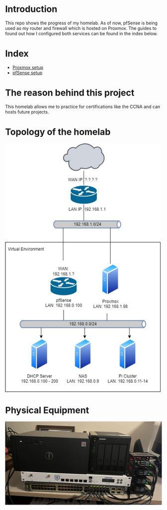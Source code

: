 # Introduction
This repo shows the progress of my homelab. As of now, pfSense is being used as my router and firewall which is hosted on Proxmox. The guides to found out how I configured both services can be found in the index below.

# Index 
- [Proxmox setup](https://github.com/CoreyCBurton/Homelab/blob/main/ProxMox_Setup.md)
- [pfSense setup](https://github.com/CoreyCBurton/Homelab/blob/main/pfSense_Setup.md)

# The reason behind this project
This homelab allows me to practice for certifications like the CCNA and can hosts future projects.

# Topology of the homelab
<img src="https://github.com/CoreyCBurton/Homelab/blob/main/Pictures/HomeLab_Toplogy_1.11.22.jpg" width="500" height="800">

# Physical Equipment
<img src="https://github.com/CoreyCBurton/Homelab/blob/main/Pictures/Homelab_1.11.22.jpg">
